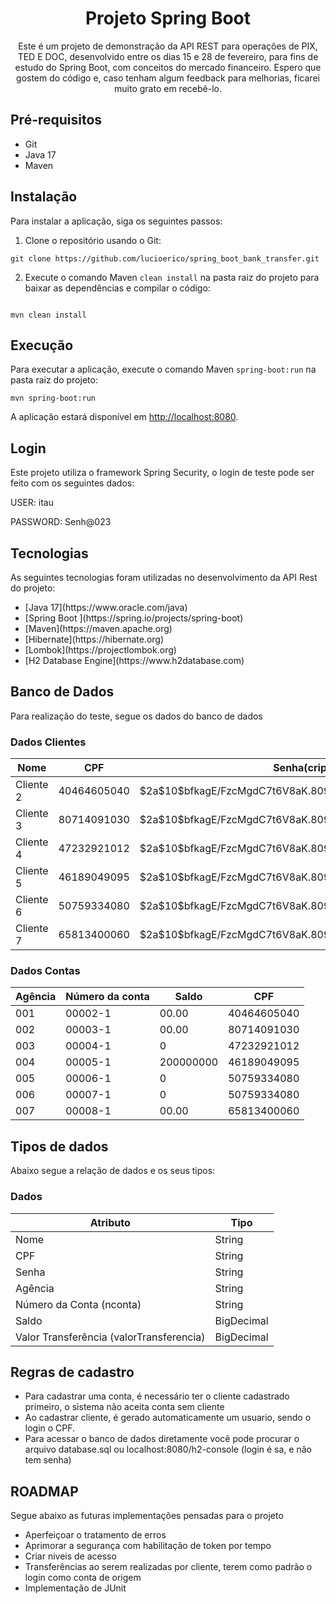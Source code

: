 <!-- Início do README.md -->

<h1 align="center">Projeto Spring Boot</h1>

<p align="center">Este é um projeto de demonstração da API REST para operações de PIX, TED E DOC, desenvolvido entre os dias 15 e 28 de fevereiro, para fins de estudo do Spring Boot, com conceitos do mercado financeiro. Espero que gostem do código e, caso tenham algum feedback para melhorias, ficarei muito grato em recebê-lo.
</p>

<h2>Pré-requisitos</h2>

<ul>
  <li>Git</li>
  <li>Java 17</li>
  <li>Maven</li>
</ul>

<h2>Instalação</h2>

<p>Para instalar a aplicação, siga os seguintes passos:</p>

<ol>
  <li>Clone o repositório usando o Git:</li>
</ol>

<pre><code>git clone https://github.com/lucioerico/spring_boot_bank_transfer.git
</code></pre>

<ol start="2">
  <li>Execute o comando Maven <code>clean install</code> na pasta raiz do projeto para baixar as dependências e compilar o código:</li>
</ol>

<pre><code>
mvn clean install
</code></pre>

<h2>Execução</h2>

<p>Para executar a aplicação, execute o comando Maven <code>spring-boot:run</code> na pasta raiz do projeto:</p>

<pre><code>mvn spring-boot:run
</code></pre>

<p>A aplicação estará disponível em <a href="http://localhost:8080">http://localhost:8080</a>.</p>

<h2>Login</h2>

<p>Este projeto utiliza o framework Spring Security, o login de teste pode ser feito com os seguintes dados:</p>

<p>USER: itau</p>
<p>PASSWORD: Senh@023</p>

<h2>Tecnologias</h2>

<p>As seguintes tecnologias foram utilizadas no desenvolvimento da API Rest do projeto:</p>

<ul>
  <li>[Java 17](https://www.oracle.com/java)</li>
  <li>[Spring Boot ](https://spring.io/projects/spring-boot)</li>
  <li>[Maven](https://maven.apache.org)</li>
  <li>[Hibernate](https://hibernate.org)</li>
  <li>[Lombok](https://projectlombok.org)</li>
  <li>[H2 Database Engine](https://www.h2database.com)</li>
</ul>

<h2>Banco de Dados</h2>

<p>Para realização do teste, segue os dados do banco de dados</p>

<h3>Dados Clientes</h3>
<table>
  <thead>
    <tr>
      <th>Nome</th>
      <th>CPF</th>
      <th>Senha(criptografada)</th>
    </tr>
  </thead>
  <tbody>
    <tr>
      <td>Cliente 2</td>
      <td>40464605040</td>
      <td>$2a$10$bfkagE/FzcMgdC7t6V8aK.8093qHme0a7YMYe/hdo1gnpUM2JZ9pK</td>
    </tr>
    <tr>
      <td>Cliente 3</td>
      <td>80714091030</td>
      <td>$2a$10$bfkagE/FzcMgdC7t6V8aK.8093qHme0a7YMYe/hdo1gnpUM2JZ9pK</td>
    </tr>
    <tr>
      <td>Cliente 4</td>
      <td>47232921012</td>
      <td>$2a$10$bfkagE/FzcMgdC7t6V8aK.8093qHme0a7YMYe/hdo1gnpUM2JZ9pK</td>
    </tr>
    <tr>
      <td>Cliente 5</td>
      <td>46189049095</td>
      <td>$2a$10$bfkagE/FzcMgdC7t6V8aK.8093qHme0a7YMYe/hdo1gnpUM2JZ9pK</td>
    </tr>
    <tr>
      <td>Cliente 6</td>
      <td>50759334080</td>
      <td>$2a$10$bfkagE/FzcMgdC7t6V8aK.8093qHme0a7YMYe/hdo1gnpUM2JZ9pK</td>
    </tr>
    <tr>
      <td>Cliente 7</td>
      <td>65813400060</td>
      <td>$2a$10$bfkagE/FzcMgdC7t6V8aK.8093qHme0a7YMYe/hdo1gnpUM2JZ9pK</td>
    </tr>
  </tbody>
</table>
    
<h3>Dados Contas</h3>
    <table>
  <thead>
    <tr>
      <th>Agência</th>
      <th>Número da conta</th>
      <th>Saldo</th>
      <th>CPF</th>
    </tr>
  </thead>
  <tbody>
    <tr>
      <td>001</td>
      <td>00002-1</td>
      <td>00.00</td>
      <td>40464605040</td>
    </tr>
    <tr>
      <td>002</td>
      <td>00003-1</td>
      <td>00.00</td>
      <td>80714091030</td>
    </tr>
    <tr>
      <td>003</td>
      <td>00004-1</td>
      <td>0</td>
      <td>47232921012</td>
    </tr>
    <tr>
      <td>004</td>
      <td>00005-1</td>
      <td>200000000</td>
      <td>46189049095</td>
    </tr>
    <tr>
      <td>005</td>
      <td>00006-1</td>
      <td>0</td>
      <td>50759334080</td>
    </tr>
    <tr>
      <td>006</td>
      <td>00007-1</td>
      <td>0</td>
      <td>50759334080</td>
    </tr>
    <tr>
      <td>007</td>
      <td>00008-1</td>
      <td>00.00</td>
      <td>65813400060</td>
    </tr>
  </tbody>
</table>

<h2>Tipos de dados</h2>
  <p>Abaixo segue a relação de dados e os seus tipos:</p>
  
  <h3>Dados</h3>
<table>
  <thead>
    <tr>
      <th>Atributo</th>
      <th>Tipo</th>
    </tr>
  </thead>
  <tbody>
    <tr>
      <td>Nome</td>
      <td>String</td>
    </tr>
    <tr>
      <td>CPF</td>
      <td>String</td>
    </tr>
    <tr>
      <td>Senha</td>
      <td>String</td>
    </tr>
    <tr>
      <td>Agência</td>
      <td>String</td>
    </tr>
    <tr>
      <td>Número da Conta (nconta)</td>
      <td>String</td>
    </tr>
    <tr>
      <td>Saldo</td>
      <td>BigDecimal</td>
    </tr>
    <tr>
      <td>Valor Transferência (valorTransferencia)</td>
      <td>BigDecimal</td>
    </tr>
  </tbody>
</table>
    
<h2>Regras de cadastro</h2>
   
    
<ul>
  <li>Para cadastrar uma conta, é necessário ter o cliente cadastrado primeiro, o sistema não aceita conta sem cliente</li>
  <li>Ao cadastrar cliente, é gerado automaticamente um usuario, sendo o login o CPF.</li>
  <li>Para acessar o banco de dados diretamente você pode procurar o arquivo database.sql ou localhost:8080/h2-console (login é sa, e não tem senha)</li>
</ul>
    


<h2>ROADMAP</h2>
    
<p>Segue abaixo as futuras implementações pensadas para o projeto</p>
    
<ul>
  <li>Aperfeiçoar o tratamento de erros</li>
  <li>Aprimorar a segurança com habilitação de token por tempo</li>
  <li>Criar niveis de acesso</li>
  <li>Transferências ao serem realizadas por cliente, terem como padrão o login como conta de origem</li>
  <li>Implementação de JUnit</li>
</ul>
    

<!-- Fim do README.md -->

